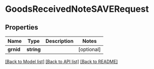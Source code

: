 # GoodsReceivedNoteSAVERequest

## Properties
Name | Type | Description | Notes
------------ | ------------- | ------------- | -------------
**grnid** | **string** |  | [optional] 

[[Back to Model list]](../README.md#documentation-for-models) [[Back to API list]](../README.md#documentation-for-api-endpoints) [[Back to README]](../README.md)


